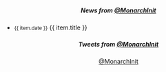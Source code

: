 <div class="news-section">
  <div class="row">
    <div class="col-sm">

##### News from [@MonarchInit](https://medium.com/@MonarchInit)

<div></div>
      <ul class="list-inline">
        <li
          v-for="(item, index) in newsItems"
          :key="index">
          <small>{{ item.date }}</small>
          <a
            :href="item.url"
            target="_blank">
            {{ item.title }}
          </a>
        </li>
      </ul>
    </div>
    <div class="col-sm">

##### <i class="fa fa-twitter fa-fw"></i> Tweets from [@MonarchInit](https://twitter.com/MonarchInit)

<div></div>
      <a
        class="twitter-timeline"
        href="https://twitter.com/TheDoctorBud/lists/monarchinitiative1?ref_src=twsrc%5Etfw"
        data-preview=""
        data-chrome="noheader nofooter"
        data-height="350">
        @MonarchInit
      </a>
    </div>

  </div>
</div>


<style lang="scss">
@import "~@/style/variables";

div.news-section {
  text-align: center;
  background: $home-section-light-bg;

  ul {
    padding: 0 10px;
    text-align: left;

    li {
      line-height: 1.3em;
    }
  }
}
</style>


<script>
import getNewsItems from '@/api/News';

export default {
  data() {
    return {
      newsItems: [],
    };
  },
  async mounted() {
    this.newsItems = await getNewsItems();

    /* eslint-disable */
    (function (d, s, id) {
      var js, fjs = d.getElementsByTagName(s)[0],
        t = window.twttr || {};
      if (d.getElementById(id)) return t.widgets.load();
      js = d.createElement(s);
      js.id = id;
      js.src = "https://platform.twitter.com/widgets.js";
      fjs.parentNode.insertBefore(js, fjs);

      t._e = [];
      t.ready = function (f) {
        t._e.push(f);
      };
      return t;
    }(document, "script", "twitter-wjs"));
    /* eslint-enable */
  }
};
</script>
